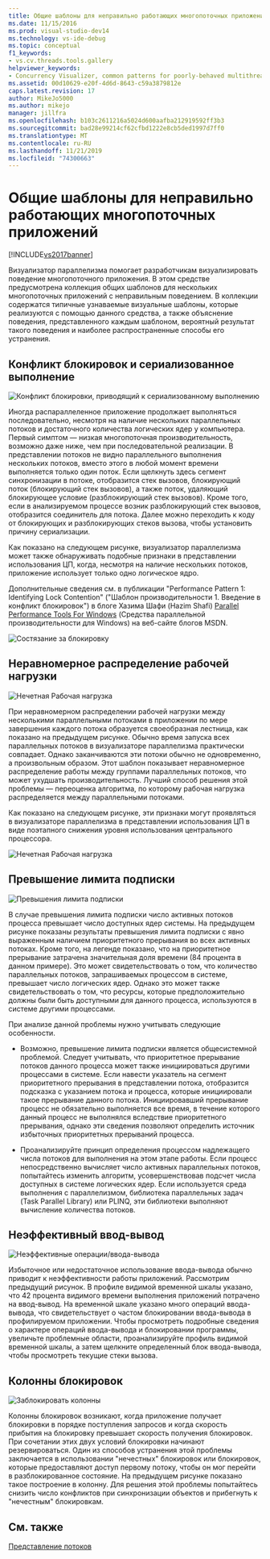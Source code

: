 ```yaml
---
title: Общие шаблоны для неправильно работающих многопоточных приложений | Документы Майкрософт
ms.date: 11/15/2016
ms.prod: visual-studio-dev14
ms.technology: vs-ide-debug
ms.topic: conceptual
f1_keywords:
- vs.cv.threads.tools.gallery
helpviewer_keywords:
- Concurrency Visualizer, common patterns for poorly-behaved multithreaded applications
ms.assetid: 00d10629-e20f-4d6d-8643-c59a3879812e
caps.latest.revision: 17
author: MikeJo5000
ms.author: mikejo
manager: jillfra
ms.openlocfilehash: b103c2611216a5024d600aafba212919592ff3b3
ms.sourcegitcommit: bad28e99214cf62cfbd1222e8cb5ded1997d7ff0
ms.translationtype: MT
ms.contentlocale: ru-RU
ms.lasthandoff: 11/21/2019
ms.locfileid: "74300663"
---
```

# <a name="common-patterns-for-poorly-behaved-multithreaded-applications"></a>Общие шаблоны для неправильно работающих многопоточных приложений
[!INCLUDE[vs2017banner](../includes/vs2017banner.md)]

Визуализатор параллелизма помогает разработчикам визуализировать поведение многопоточного приложения. В этом средстве предусмотрена коллекция общих шаблонов для нескольких многопоточных приложений с неправильным поведением. В коллекции содержатся типичные узнаваемые визуальные шаблоны, которые реализуются с помощью данного средства, а также объяснение поведения, представленного каждым шаблоном, вероятный результат такого поведения и наиболее распространенные способы его устранения.  
  
## <a name="lock-contention-and-serialized-execution"></a>Конфликт блокировок и сериализованное выполнение  
 ![Конфликт блокировки, приводящий к сериализованному выполнению](../profiling/media/lockcontention-serialized.png "LockContention_Serialized")  
  
 Иногда распараллеленное приложение продолжает выполняться последовательно, несмотря на наличие нескольких параллельных потоков и достаточного количества логических ядер у компьютера. Первый симптом — низкая многопоточная производительность, возможно даже ниже, чем при последовательной реализации. В представлении потоков не видно параллельного выполнения нескольких потоков, вместо этого в любой момент времени выполняется только один поток. Если щелкнуть здесь сегмент синхронизации в потоке, отобразится стек вызовов, блокирующий поток (блокирующий стек вызовов), а также поток, удаляющий блокирующее условие (разблокирующий стек вызовов). Кроме того, если в анализируемом процессе возник разблокирующий стек вызовов, отобразится соединитель для потока. Далее можно переходить к коду от блокирующих и разблокирующих стеков вызова, чтобы установить причину сериализации.  
  
 Как показано на следующем рисунке, визуализатор параллелизма может также обнаруживать подобные признаки в представлении использования ЦП, когда, несмотря на наличие нескольких потоков, приложение использует только одно логическое ядро.  
  
 Дополнительные сведения см. в публикации "Performance Pattern 1: Identifying Lock Contention" ("Шаблон производительности 1. Введение в конфликт блокировок") в блоге Хазима Шафи (Hazim Shafi) [Parallel Performance Tools For Windows](https://go.microsoft.com/fwlink/?LinkID=160569) (Средства параллельной производительности для Windows) на веб-сайте блогов MSDN.  
  
 ![Состязание за блокировку](../profiling/media/lockcontention-2.png "LockContention_2")  
  
## <a name="uneven-workload-distribution"></a>Неравномерное распределение рабочей нагрузки  
 ![Нечетная Рабочая нагрузка](../profiling/media/unevenworkload-1.png "UnevenWorkLoad_1")  
  
 При неравномерном распределении рабочей нагрузки между несколькими параллельными потоками в приложении по мере завершения каждого потока образуется своеобразная лестница, как показано на предыдущем рисунке. Обычно время запуска всех параллельных потоков в визуализаторе параллелизма практически совпадает. Однако заканчиваются эти потоки обычно не одновременно, а произвольным образом. Этот шаблон показывает неравномерное распределение работы между группами параллельных потоков, что может ухудшать производительность. Лучший способ решения этой проблемы — переоценка алгоритма, по которому рабочая нагрузка распределяется между параллельными потоками.  
  
 Как показано на следующем рисунке, эти признаки могут проявляться в визуализаторе параллелизма в представлении использования ЦП в виде поэтапного снижения уровня использования центрального процессора.  
  
 ![Нечетная Рабочая нагрузка](../profiling/media/unevenworkload-2.png "UnevenWorkload_2")  
  
## <a name="oversubscription"></a>Превышение лимита подписки  
 ![Превышения лимита подписки](../profiling/media/oversubscription.png "Превышение лимита подписки")  
  
 В случае превышения лимита подписки число активных потоков процесса превышает число доступных ядер системы. На предыдущем рисунке показаны результаты превышения лимита подписки с явно выраженным наличием приоритетного прерывания во всех активных потоках. Кроме того, на легенде показано, что на приоритетное прерывание затрачена значительная доля времени (84 процента в данном примере). Это может свидетельствовать о том, что количество параллельных потоков, запрашиваемых процессом в системе, превышает число логических ядер. Однако это может также свидетельствовать о том, что ресурсы, которые предположительно должны были быть доступными для данного процесса, используются в системе другими процессами.  
  
 При анализе данной проблемы нужно учитывать следующие особенности.  
  
- Возможно, превышение лимита подписки является общесистемной проблемой. Следует учитывать, что приоритетное прерывание потоков данного процесса может также инициироваться другими процессами в системе. Если навести указатель на сегмент приоритетного прерывания в представлении потока, отобразится подсказка с указанием потока и процесса, которые инициировали такое прерывание данного потока. Инициировавший прерывание процесс не обязательно выполняется все время, в течение которого данный процесс не выполнялся вследствие приоритетного прерывания, однако эти сведения позволяют определить источник избыточных приоритетных прерываний процесса.  
  
- Проанализируйте принцип определения процессом надлежащего числа потоков для выполнения на этом этапе работы. Если процесс непосредственно вычисляет число активных параллельных потоков, попытайтесь изменить алгоритм, усовершенствовав подсчет числа доступных в системе логических ядер. Если используется среда выполнения с параллелизмом, библиотека параллельных задач (Task Parallel Library) или PLINQ, эти библиотеки выполняют вычисление количества потоков.  
  
## <a name="inefficient-io"></a>Неэффективный ввод-вывод  
 ![Неэффективные операции&#47;ввода-вывода](../profiling/media/inefficient-io.png "Inefficient_IO")  
  
 Избыточное или недостаточное использование ввода-вывода обычно приводит к неэффективности работы приложений. Рассмотрим предыдущий рисунок. В профиле видимой временной шкалы указано, что 42 процента видимого времени выполнения приложений потрачено на ввод-вывод. На временной шкале указано много операций ввода-вывода, что свидетельствует о частом блокировании ввода-вывода в профилируемом приложении. Чтобы просмотреть подробные сведения о характере операций ввода-вывода и блокировании программы, увеличьте проблемные области, проанализируйте профиль видимой временной шкалы, а затем щелкните определенный блок ввода-вывода, чтобы просмотреть текущие стеки вызова.  
  
## <a name="lock-convoys"></a>Колонны блокировок  
 ![Заблокировать колонны](../profiling/media/lock-convoys.png "Lock_Convoys")  
  
 Колонны блокировок возникают, когда приложение получает блокировки в порядке поступления запросов и когда скорость прибытия на блокировку превышает скорость получения блокировок. При сочетании этих двух условий блокировки начинают резервироваться. Один из способов устранения этой проблемы заключается в использовании "нечестных" блокировок или блокировок, которые предоставляют доступ первому потоку, чтобы он мог перейти в разблокированное состояние. На предыдущем рисунке показано такое построение в колонну. Для решения этой проблемы попытайтесь снизить число конфликтов при синхронизации объектов и прибегнуть к "нечестным" блокировкам.  
  
## <a name="see-also"></a>См. также  
 [Представление потоков](../profiling/threads-view-parallel-performance.md)
